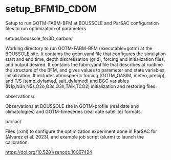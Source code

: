 # setup_BFM1D_CDOM
Setup to run GOTM-FABM-BFM at BOUSSOLE and ParSAC configuration files to run optimization of parameters

setups/boussole_for3D_carbon/

Working directory to run GOTM-FABM-BFM (executable=gotm) at the BOUSSOLE site.
It contains the gotm.yaml file that configures the simulation start and end time, depth discretization (grid), forcing and initialization files, and output desired.
It contains the fabm.yaml file that describes at runtime the structure of the BFM, and gives values to parameter and state variables initialization.
It includes atmospheric forcing (GOTM_OASIM, meteo, precip), and T/S (temp_dyfamed, salt_dyfamed) and BGC variables (N1p,N3n,N5s,O2o,O3c,O3h,TAlk,TCO2) initialization and restoring files. 


observations/

Observations at BOUSSOLE site in GOTM-profile (real date and climatologies) and GOTM-timeseries (real date satellite) formats.


parsac/

Files (.xml) to configure the optimization experiment done in ParSAC for (Álvarez et al. 2023), and example job script (slurm) to launch the calibration.

https://doi.org/10.5281/zenodo.10067424
